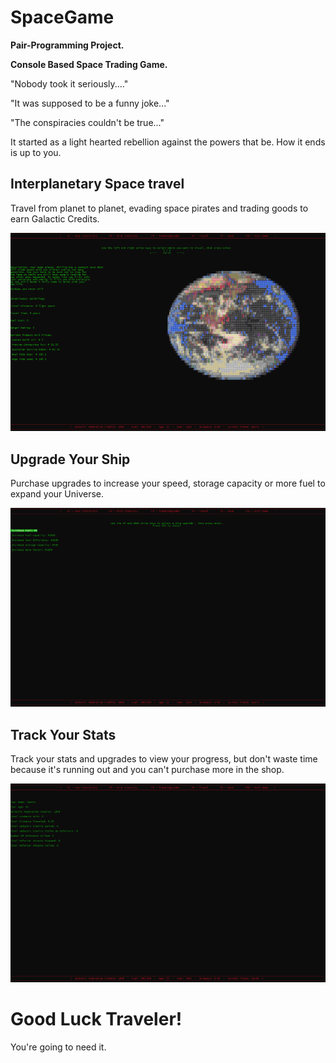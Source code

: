 # SpaceGame

**Pair-Programming Project.**

**Console Based Space Trading Game.**

"Nobody took it seriously...."

"It was supposed to be a funny joke..."

"The conspiracies couldn't be true..."

It started as a light hearted rebellion against the powers that be. How it ends is up to you.

## Interplanetary Space travel

Travel from planet to planet, evading space pirates and trading goods to earn Galactic Credits.

![Image of Travel Menu](https://github.com/SethanielWay/SpaceGame/blob/master/Space%20Game/assets/PlanetTravel.png)

## Upgrade Your Ship

Purchase upgrades to increase your speed, storage capacity or more fuel to expand your Universe.

![Image of Upgrades Menu](https://github.com/SethanielWay/SpaceGame/blob/master/Space%20Game/assets/UpgradeYourShip.png)

## Track Your Stats

Track your stats and upgrades to view your progress, but don't waste time because it's running out and you can't purchase more in the shop.

![Image of Your Stats UI](https://github.com/SethanielWay/SpaceGame/blob/master/Space%20Game/assets/YourStats.png)


# Good Luck Traveler!
You're going to need it.
